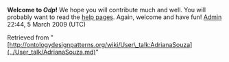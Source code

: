 __Welcome to _Odp_!__ We hope you will contribute much and well. 
You will probably want to read the [help pages](http://ontologydesignpatterns.org/wiki/Help:Contents "Help:Contents"). Again, welcome and have fun! [Admin](../User/ValentinaPresutti.md "User:ValentinaPresutti") 22:44, 5 March 2009 (UTC)





Retrieved from "[http://ontologydesignpatterns.org/wiki/User\_talk:AdrianaSouza](../User_talk/AdrianaSouza.md)"
